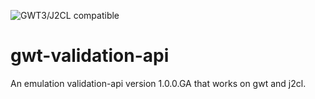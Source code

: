 ![GWT3/J2CL compatible](https://img.shields.io/badge/GWT3/J2CL-compatible-brightgreen.svg)

# gwt-validation-api

An emulation validation-api  version 1.0.0.GA that works on gwt and j2cl.